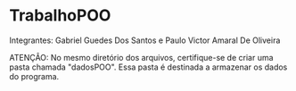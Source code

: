 # TrabalhoPOO

Integrantes: Gabriel Guedes Dos Santos e Paulo Victor Amaral De Oliveira

ATENÇÂO: No mesmo diretório dos arquivos, certifique-se de criar uma pasta chamada "dadosPOO". Essa pasta é destinada a armazenar os dados do programa.
